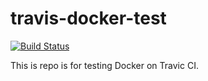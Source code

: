 # travis-docker-test
[![Build Status](https://travis-ci.org/kjtanaka/travis-docker-test.svg?branch=master)](https://travis-ci.org/kjtanaka/travis-docker-test)

This is repo is for testing Docker on Travic CI.
